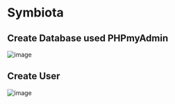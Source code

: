 # Symbiota

## Create Database used PHPmyAdmin
![image](https://user-images.githubusercontent.com/79159894/197318314-401f6339-6580-427e-8174-cb84855c7b5b.png)

## Create User
![image](https://user-images.githubusercontent.com/79159894/197319621-6eb62a72-e4c0-4cf2-8bbd-ece5ab791ace.png)

